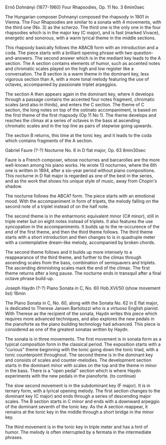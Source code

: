 Ernő Dohnányi (1877-1960)
Four Rhapsodies, Op. 11 No. 3
6min0sec

The Hungarian composer Dohnanyi composed the rhapsody in 1901 in Vienna. The Four Rhapsodies are similar to a sonata with 4 movements, with the third one (No. 3) as the scherzo. The third one is the only one in the four rhapsodies which is in the major key (C major), and is fast (marked Vivace), energetic and sonorous, with a warm lyrical theme in the middle sections.

This rhapsody basically follows the ABACB form with an introduction and a coda. The piece starts with a brilliant opening phrase with two question-and-answers. The second answer which is in the mediant key leads to the A section. The A section contains elements of humor, such as accented notes and chromatic scales played on the high and low register like a conversation. The B section is a warm theme in the dominant key, less vigorous section than A, with a more tonal melody featuring the use of octaves, accompanied by passionate triplet arpeggios.

The section A then appears again in the dominant key, where it develops through a passage contains the accented four notes fragment, chromatic scales (and also in thirds), and enters the C section. The theme of C section, the long notes on top of the ostinato accompaniment, is based on the first theme of the first rhapsody (Op 11 No 1). The theme develops and reaches the climax at a series of octaves in the bass at ascending chromatic scales and in the top line as pairs of stepwise going upwards.

The section B returns, this time at the tonic key, and it leads to the coda which contains fragments of the A section.

Gabriel Faure (?-?)
Nocturne No. 6 in D flat major, Op. 63
8min30sec

Faure is a French composer, whose nocturnes and barcarolles are the more well-known among his piano works. He wrote 13 nocturnes, where the 6th one is written in 1894, after a six-year period without piano compositions. This nocturne in D flat major is regarded as one of the best in the series, and as the work that shows his unique style of music, away from Chopin's shadow.

The nocturne follows the ABCA? form. The piece starts with an emotional mood. With the accompaniment in form of tripets, the melody falling on the second note of a triplet instead of on the half note.

The second theme is in the enharmonic equivalent minor (C# minor), still in triple meter but on eight notes instead of triplets. It also features the use syncopation in the accompaniments. It builds up to the re-occurence of the end of the first theme, and then the third theme follows. The third theme starts with a short introduction and then changes to is in quadruple meter with a contemplative dream-like melody, accompanied by broken chords.

The second theme follows and it builds up more intensely to a reappearance of the third theme, and further to the climax through ascending scales from the bass, combination of semiquavers and triplets. The ascending diminishing scales mark the end of the climax. The first theme returns after a long pause. The nocturne ends in transquil after a final octave phrase build-up.

Joseph Haydn (?-?)
Piano Sonata in C, No. 60 Hob.XVI/50
(show movement list)
16min

The Piano Sonata in C, No. 60, along with the Sonata No. 62 in E flat major, is dedicated to Therese Jansen Bartolozzi who is a virtuoso English pianist. With Therese as the recipient of the sonata, Haydn writes this piece which requires more advanced techniques, and also explores the new pedals in the pianoforte as the piano building technology had advanced. This piece is considered as one of the greatest sonatas written by Haydn.

The sonata is in three movements. The first movement is in sonata form as a typical composition form in the classical period. The exposition starts with a "curious" theme beginning with the tonic going down the tonic triad, with a tonic counterpoint throughout. The second theme is in the dominant key and consists of scales and counter-melodies. The development section starts in the dominant minor with scales on the top and the theme in minor in the bass. There is a "open pedal" section which is where Haydn experiments with the new pedals in the pianoforte.
(to continue)

The slow second movement is in the subdominant key (F major). It is in ternary form, with a lyrical opening melody. The first section changes to the dominant key (C major) and ends through a series of descending major scales. The B section starts in C minor and ends with a downward arpeggio of the dominant seventh of the tonic key. As the A section reappear, it remains at the tonic key in the middle through a short bridge in the minor key.

The third movement is in the tonic key in triple meter and has a hint of humor. The melody is often interrupted by a fermata in the intermediate phrases.
